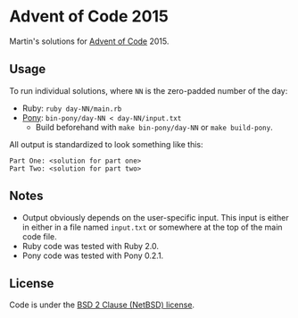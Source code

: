 # Advent of Code 2015

Martin's solutions for [Advent of Code](http://adventofcode.com/) 2015.

## Usage

To run individual solutions, where `NN` is the zero-padded number of the day:

- Ruby: `ruby day-NN/main.rb`
- [Pony](http://www.ponylang.org/): `bin-pony/day-NN < day-NN/input.txt`
	- Build beforehand with `make bin-pony/day-NN` or `make build-pony`.

All output is standardized to look something like this:

```
Part One: <solution for part one>
Part Two: <solution for part two>
```

## Notes

- Output obviously depends on the user-specific input. This input is either in either in a file named `input.txt` or somewhere at the top of the main code file.
- Ruby code was tested with Ruby 2.0.
- Pony code was tested with Pony 0.2.1.

## License

Code is under the [BSD 2 Clause (NetBSD) license](LICENSE.txt).
